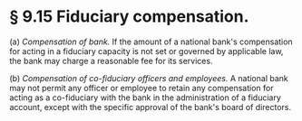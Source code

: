 # § 9.15   Fiduciary compensation.

(a) *Compensation of bank.* If the amount of a national bank's compensation for acting in a fiduciary capacity is not set or governed by applicable law, the bank may charge a reasonable fee for its services. 


(b) *Compensation of co-fiduciary officers and employees.* A national bank may not permit any officer or employee to retain any compensation for acting as a co-fiduciary with the bank in the administration of a fiduciary account, except with the specific approval of the bank's board of directors. 




